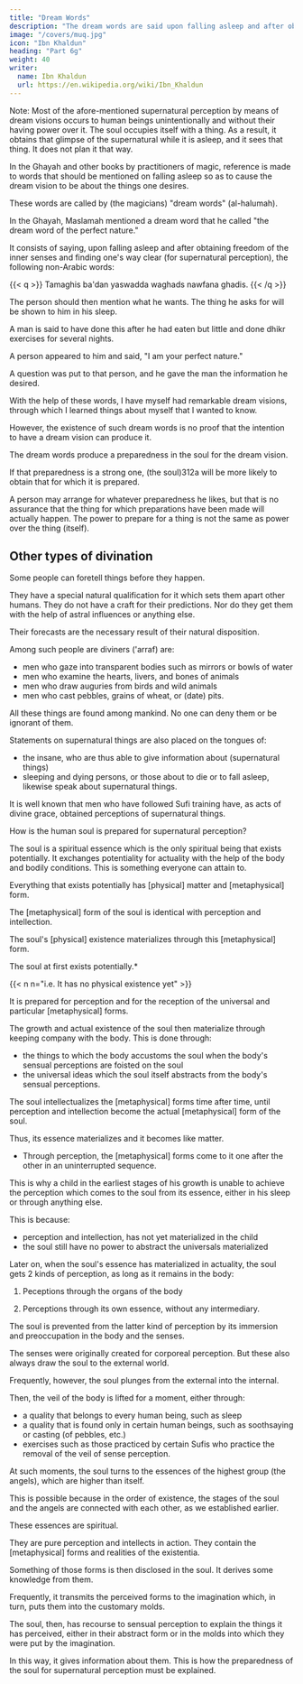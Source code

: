 ```yaml
---
title: "Dream Words"
description: "The dream words are said upon falling asleep and after obtaining freedom of the inner senses"
image: "/covers/muq.jpg"
icon: "Ibn Khaldun"
heading: "Part 6g"
weight: 40
writer:
  name: Ibn Khaldun
  url: https://en.wikipedia.org/wiki/Ibn_Khaldun
---
```




Note: Most of the afore-mentioned supernatural perception by means of dream visions occurs to human beings unintentionally and without their having power over it. The soul occupies itself with a thing. As a result, it obtains that glimpse of the supernatural while it is asleep, and it sees that thing. It does not plan it that way.

In the Ghayah and other books by practitioners of magic, reference is made to words that should be mentioned on falling asleep so as to cause the dream vision to be about the things one desires. 

These words are called by (the magicians) "dream words" (al-halumah). 

In the Ghayah, Maslamah mentioned a dream word that he called "the dream word of the perfect nature." 

It consists of saying, upon falling asleep and after obtaining freedom of the inner senses and finding one's way clear (for supernatural perception), the following non-Arabic words: 

{{< q >}}
Tamaghis ba'dan yaswadda waghads nawfana ghadis.
{{< /q >}}

<!-- 311 -->

The person should then mention what he wants. The thing he asks for will be shown to him in his sleep.

<!-- 312 -->
A man is said to have done this after he had eaten but little and done dhikr exercises for several nights. 

A person appeared to him and said, "I am your perfect nature." 

A question was put to that person, and he gave the man the information he desired.

With the help of these words, I have myself had remarkable dream visions, through which I learned things about myself that I wanted to know. 

However, the existence of such dream words is no proof that the intention to have a dream vision can produce it. 

The dream words produce a preparedness in the soul for the dream vision. 

If that preparedness is a strong one, (the soul)312a will be more likely to obtain that for which it is prepared. 

A person may arrange for whatever preparedness he likes, but that is no assurance that the thing for which preparations have been made will actually happen. The power to prepare for a thing is not the same as power over the thing (itself). 

<!-- This should be known and considered in similar cases. -->


## Other types of divination

Some people can foretell things before they happen. 

They have a special natural qualification for it which sets them apart other humans. They do not have a craft for their predictions. Nor do they get them with the help of astral influences or anything else.

Their forecasts are the necessary result of their natural disposition.

Among such people are diviners ('arraf) are:
- men who gaze into transparent bodies such as mirrors or bowls of water
- men who examine the hearts, livers, and bones of animals
- men who draw auguries from birds and wild animals
- men who cast pebbles, grains of wheat, or (date) pits. 

All these things are found among mankind. No one can deny them or be ignorant of them. 

Statements on supernatural things are also placed on the tongues of:
- the insane, who are thus able to give information about (supernatural things)
- sleeping and dying persons, or those about to die or to fall asleep, likewise speak about supernatural things.

It is well known that men who have followed Sufi training have, as acts of divine grace, obtained perceptions of supernatural things.


How is the human soul is prepared for supernatural perception?

The soul is a spiritual essence which is the only spiritual being that exists potentially. It exchanges potentiality for actuality with the help of the body and bodily conditions. This is something everyone can attain to.

Everything that exists potentially has [physical] matter and [metaphysical] form.

The [metaphysical] form of the soul is identical with perception and intellection. 

The soul's [physical] existence materializes through this [metaphysical] form.  

The soul at first exists potentially.*

{{< n n="i.e. It has no physical existence yet" >}} 

It is prepared for perception and for the reception of the universal and particular [metaphysical] forms. 

The growth and actual existence of the soul then materialize through keeping company with the body. This is done through:
- the things to which the body accustoms the soul when the body's sensual perceptions are foisted on the soul
- the universal ideas which the soul itself abstracts from the body's sensual perceptions.

The soul intellectualizes the [metaphysical] forms time after time, until perception and intellection become the actual [metaphysical] form of the soul.

Thus, its essence materializes and it becomes like matter. 
- Through perception, the [metaphysical] forms come to it one after the other in an uninterrupted sequence.

This is why a child in the earliest stages of his growth is unable to achieve the perception which comes to the soul from its essence, either in his sleep or through anything else.

 <!-- removal (of the veil of sense perception), 315 or   -->

This is because:
- perception and intellection, has not yet materialized in the child
- the soul still have no power to abstract the universals materialized
<!-- For the form of the soul, which is its very essence, namely, perception and intellection, has not yet materialized (in the child). -->


Later on, when the soul's essence has materialized in actuality, the soul gets 2 kinds of perception, as long as it remains in the body:

1. Peceptions through the organs of the body

<!-- , for which the soul is enabled by the corporeal perceptions, and the other through  -->

2. Perceptions through its own essence, without any intermediary. 


The soul is prevented from the latter kind of perception by its immersion and preoccupation in the body and the senses.

<!-- , and the preoccupations of (body and senses). -->

The senses were originally created for corporeal perception. But these also always draw the soul to the external world. 

Frequently, however, the soul plunges from the external into the internal. 

Then, the veil of the body is lifted for a moment, either through:
- a quality that belongs to every human being, such as sleep
- a quality that is found only in certain human beings, such as soothsaying or casting (of pebbles, etc.)
- exercises such as those practiced by certain Sufis who practice the removal of the veil of sense perception.

At such moments, the soul turns to the essences of the highest group (the angels), which are higher than itself. 

This is possible because in the order of existence, the stages of the soul and the angels are connected with each other, as we established earlier. 
<!-- 317  -->

These essences are spiritual. 

They are pure perception and intellects in action. They contain the [metaphysical] forms and realities of the existentia. 

Something of those forms is then disclosed in the soul. It derives some knowledge from them. 

Frequently, it transmits the perceived forms to the imagination which, in turn, puts them into the customary molds. 

The soul, then, has recourse to sensual perception to explain the things it has perceived, either in their abstract form or in the molds into which they were put by the imagination. 

In this way, it gives information about them. This is how the preparedness of the soul for supernatural perception must be explained.
